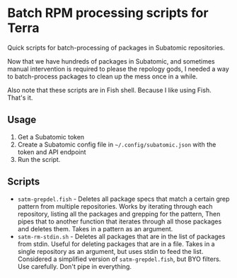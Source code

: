 # Batch RPM processing scripts for Terra

Quick scripts for batch-processing of packages in Subatomic repositories.

Now that we have hundreds of packages in Subatomic, and sometimes manual intervention is required to please the repology gods,
I needed a way to batch-process packages to clean up the mess once in a while.

Also note that these scripts are in Fish shell. Because I like using Fish. That's it.

## Usage

1. Get a Subatomic token
2. Create a Subatomic config file in `~/.config/subatomic.json` with the token and API endpoint
3. Run the script.

## Scripts

- `satm-grepdel.fish` - Deletes all package specs that match a certain grep pattern from multiple repositories.
  Works by iterating through each repository, listing all the packages and grepping for the pattern, Then pipes
  that to another function that iterates through all those packages and deletes them. Takes in a pattern as an argument.
- `satm-rm-stdin.sh` - Deletes all packages that are in the list of packages from stdin. Useful for deleting packages
  that are in a file. Takes in a single repository as an argument, but uses stdin to feed the list. Considered a simplified
  version of `satm-grepdel.fish`, but BYO filters. Use carefully. Don't pipe in everything.
